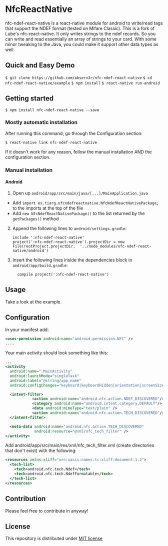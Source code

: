 # NfcReactNative

nfc-ndef-react-native is a react-native module for android to write/read tags that support the NDEF format (tested on Mifare Classic). This is a fork of Lube's nfc-react-native. It only writes strings to the ndef records. So you can write and read essentially an array of strings to your card. With some minor tweaking to the Java, you could make it support other data types as well.

## Quick and Easy Demo

`$ git clone https://github.com/observ3r/nfc-ndef-react-native`
`$ cd nfc-ndef-react-native/example`
`$ npm install`
`$ react-native run-android`

## Getting started

`$ npm install nfc-ndef-react-native --save`

### Mostly automatic installation

After running this command, go through the Configuration section:

`$ react-native link nfc-ndef-react-native`

If it doesn't work for any reason, follow the manual installation AND the configuration section. 

### Manual installation

#### Android

1. Open up `android/app/src/main/java/[...]/MainApplication.java`
  - Add `import es.tiarg.nfcndefreactnative.NfcNdefReactNativePackage;` to the imports at the top of the file
  - Add `new NfcNdefReactNativePackage()` to the list returned by the `getPackages()` method
2. Append the following lines to `android/settings.gradle`:
    ```
    include ':nfc-ndef-react-native'
    project(':nfc-ndef-react-native').projectDir = new File(rootProject.projectDir,  '../node_modules/nfc-ndef-react-native/android')
    ```
3. Insert the following lines inside the dependencies block in `android/app/build.gradle`:
    ```
      compile project(':nfc-ndef-react-native')
    ```

## Usage

Take a look at the example.

## Configuration

In your manifest add:
```xml
<uses-permission android:name="android.permission.NFC" />
....
```
Your main activity should look something like this:
```xml
...
<activity
  android:name=".MainActivity"
  android:launchMode="singleTask"
  android:label="@string/app_name"
  android:configChanges="keyboard|keyboardHidden|orientation|screenSize">

  <intent-filter>
			<action android:name="android.nfc.action.NDEF_DISCOVERED"/>
			<category android:name="android.intent.category.DEFAULT"/>	
			<data android:mimeType="text/plain" />
            <action android:name="android.nfc.action.TECH_DISCOVERED"/>
  </intent-filter>

  <meta-data android:name="android.nfc.action.TECH_DISCOVERED"
             android:resource="@xml/nfc_tech_filter" />
</activity>
```

Add android/app/src/main/res/xml/nfc_tech_filter.xml (create directories that don't exist) with the following:
```xml
<resources xmlns:xliff="urn:oasis:names:tc:xliff:document:1.2">
  <tech-list>
    <tech>android.nfc.tech.Ndef</tech>
    <tech>android.nfc.tech.NdefFormatable</tech>
  </tech-list>
</resources>
```

## Contribution
Please feel free to contribute in anyway!

## License
This repository is distributed under [MIT license](https://github.com/Lube/nfc-react-native/blob/master/LICENSE) 
